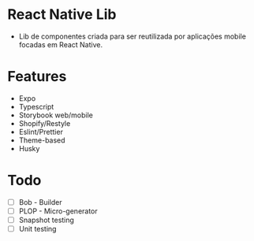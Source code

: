 # React Native Lib

- Lib de componentes criada para ser reutilizada por aplicações mobile focadas em React Native.

# Features

- Expo
- Typescript
- Storybook web/mobile
- Shopify/Restyle
- Eslint/Prettier
- Theme-based
- Husky

# Todo

- [ ] Bob - Builder
- [ ] PLOP - Micro-generator
- [ ] Snapshot testing
- [ ] Unit testing
